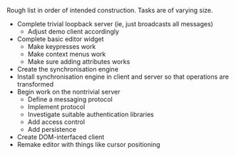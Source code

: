 Rough list in order of intended construction. Tasks are of varying size.

* Complete trivial loopback server (ie, just broadcasts all messages)
    * Adjust demo client accordingly
* Complete basic editor widget
    * Make keypresses work
    * Make context menus work
    * Make sure adding attributes works
* Create the synchronisation engine
* Install synchronisation engine in client and server so that operations are transformed
* Begin work on the nontrivial server
    * Define a messaging protocol
    * Implement protocol
    * Investigate suitable authentication libraries
    * Add access control
    * Add persistence
* Create DOM-interfaced client
* Remake editor with things like cursor positioning